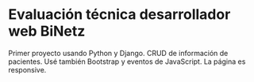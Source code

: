 # Evaluación técnica desarrollador web BiNetz

Primer proyecto usando Python y Django.
CRUD de información de pacientes. Usé también Bootstrap y eventos de JavaScript. La página es responsive.
